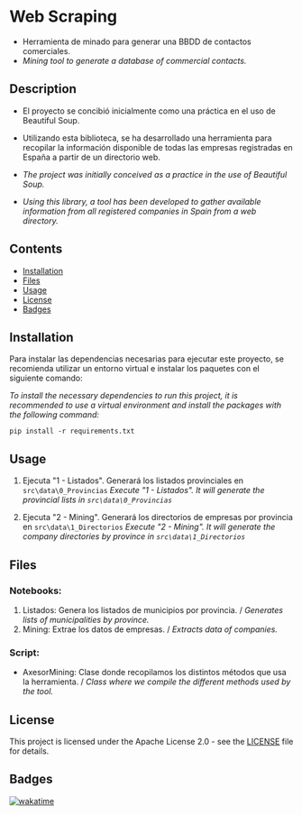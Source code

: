 # Web Scraping
- Herramienta de minado para generar una BBDD de contactos comerciales.
- *Mining tool to generate a database of commercial contacts.*

## Description

- El proyecto se concibió inicialmente como una práctica en el uso de Beautiful Soup.
- Utilizando esta biblioteca, se ha desarrollado una herramienta para recopilar la información disponible de todas las empresas registradas en España a partir de un directorio web.

-   *The project was initially conceived as a practice in the use of Beautiful Soup.*
-   *Using this library, a tool has been developed to gather available information from all registered companies in Spain from a web directory.*

## Contents
-  [Installation](#installation)
-  [Files](#files)
-  [Usage](#usage)
-  [License](#license)
- [Badges](#badges)

## Installation

Para instalar las dependencias necesarias para ejecutar este proyecto, se recomienda utilizar un entorno virtual e instalar los paquetes con el siguiente comando:

*To install the necessary dependencies to run this project, it is recommended to use a virtual environment and install the packages with the following command:*

```pip install -r requirements.txt```

## Usage

1. Ejecuta "1 - Listados".  Generará los listados provinciales en ```src\data\0_Provincias```
*Execute "1 - Listados".  It will generate the provincial lists in  ```src\data\0_Provincias```*

1. Ejecuta "2 - Mining".  Generará los directorios de empresas por provincia en ```src\data\1_Directorios```
*Execute "2 - Mining".  It will generate the company directories by province in ```src\data\1_Directorios```*




## Files

### Notebooks:

1. Listados: Genera los listados de municipios por provincia. / *Generates lists of municipalities by province.*
2. Mining: Extrae los datos de empresas. / *Extracts data of companies.*

### Script:

- AxesorMining: Clase donde recopilamos los distintos métodos que usa la herramienta. / *Class where we compile the different methods used by the tool.*

## License

This project is licensed under the Apache License 2.0 - see the [LICENSE](LICENSE) file for details.



## Badges
[![wakatime](https://wakatime.com/badge/user/b1ab7341-4bc0-42d2-b23e-64c7e9be3d50/project/039a28fe-172d-468d-b8ad-fd4c64db1b2f.svg?style=for-the-badge)](https://wakatime.com/badge/user/b1ab7341-4bc0-42d2-b23e-64c7e9be3d50/project/039a28fe-172d-468d-b8ad-fd4c64db1b2f)